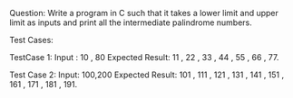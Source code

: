 Question: Write a program in C such that it takes a lower limit and upper limit as inputs and print all the intermediate palindrome numbers.

Test Cases:

TestCase 1:
Input :
10 , 80
Expected Result:
11 , 22 , 33 , 44 , 55 , 66 , 77.

Test Case 2:
Input:
100,200
Expected Result:
101 , 111 , 121 , 131 , 141 , 151 , 161 , 171 , 181 , 191.
